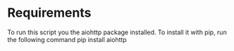 # Requirements
To run this script you the aiohttp package installed. To install it with pip, run the following command
    pip install aiohttp
